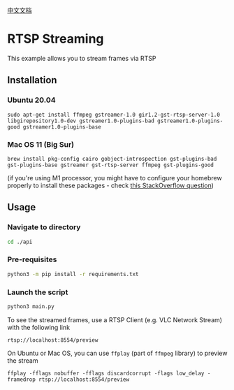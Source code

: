 [中文文档](README.zh-CN.md)

# RTSP Streaming

This example allows you to stream frames via RTSP

## Installation

### Ubuntu 20.04

```
sudo apt-get install ffmpeg gstreamer-1.0 gir1.2-gst-rtsp-server-1.0 libgirepository1.0-dev gstreamer1.0-plugins-bad gstreamer1.0-plugins-good gstreamer1.0-plugins-base
```

### Mac OS 11 (Big Sur)

```
brew install pkg-config cairo gobject-introspection gst-plugins-bad gst-plugins-base gstreamer gst-rtsp-server ffmpeg gst-plugins-good
```

(if you're using M1 processor, you might have to configure your homebrew properly to install these packages - check [this StackOverflow question](https://stackoverflow.com/q/64882584))

## Usage
### Navigate to directory

```bash
cd ./api
```

### Pre-requisites

```bash
python3 -m pip install -r requirements.txt
```

### Launch the script

```bash
python3 main.py
```

To see the streamed frames, use a RTSP Client (e.g. VLC Network Stream) with the following link

```
rtsp://localhost:8554/preview
```

On Ubuntu or Mac OS, you can use `ffplay` (part of `ffmpeg` library) to preview the stream

```
ffplay -fflags nobuffer -fflags discardcorrupt -flags low_delay -framedrop rtsp://localhost:8554/preview
```